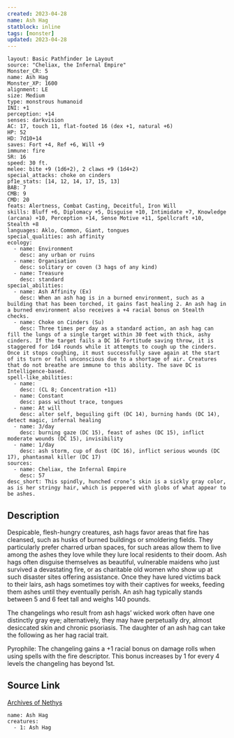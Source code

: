 ```yaml
---
created: 2023-04-28
name: Ash Hag
statblock: inline
tags: [monster]
updated: 2023-04-28
---
```

```statblock
layout: Basic Pathfinder 1e Layout
source: "Cheliax, the Infernal Empire"
Monster_CR: 5
name: Ash Hag
Monster_XP: 1600
alignment: LE
size: Medium
type: monstrous humanoid
INI: +1
perception: +14
senses: darkvision
AC: 17, touch 11, flat-footed 16 (dex +1, natural +6)
HP: 52
HD: 7d10+14
saves: Fort +4, Ref +6, Will +9
immune: fire
SR: 16
speed: 30 ft.
melee: bite +9 (1d6+2), 2 claws +9 (1d4+2)
special_attacks: choke on cinders
pf1e_stats: [14, 12, 14, 17, 15, 13]
BAB: 7
CMB: 9
CMD: 20
feats: Alertness, Combat Casting, Deceitful, Iron Will
skills: Bluff +6, Diplomacy +5, Disguise +10, Intimidate +7, Knowledge (arcana) +10, Perception +14, Sense Motive +11, Spellcraft +10, Stealth +8
languages: Aklo, Common, Giant, tongues
special_qualities: ash affinity
ecology:
  - name: Environment
    desc: any urban or ruins
  - name: Organisation
    desc: solitary or coven (3 hags of any kind)
  - name: Treasure
    desc: standard
special_abilities:
  - name: Ash Affinity (Ex)
    desc: When an ash hag is in a burned environment, such as a building that has been torched, it gains fast healing 2. An ash hag in a burned environment also receives a +4 racial bonus on Stealth checks.
  - name: Choke on Cinders (Su)
    desc: Three times per day as a standard action, an ash hag can fill the lungs of a single target within 30 feet with thick, ashy cinders. If the target fails a DC 16 Fortitude saving throw, it is staggered for 1d4 rounds while it attempts to cough up the cinders. Once it stops coughing, it must successfully save again at the start of its turn or fall unconscious due to a shortage of air. Creatures that do not breathe are immune to this ability. The save DC is Intelligence-based.
spell-like_abilities:
  - name:
    desc: (CL 8; Concentration +11)
  - name: Constant
    desc: pass without trace, tongues
  - name: At will
    desc: alter self, beguiling gift (DC 14), burning hands (DC 14), detect magic, infernal healing
  - name: 3/day
    desc: burning gaze (DC 15), feast of ashes (DC 15), inflict moderate wounds (DC 15), invisibility
  - name: 1/day
    desc: ash storm, cup of dust (DC 16), inflict serious wounds (DC 17), phantasmal killer (DC 17)
sources:
  - name: Cheliax, the Infernal Empire
    desc: 57
desc_short: This spindly, hunched crone’s skin is a sickly gray color, as is her stringy hair, which is peppered with globs of what appear to be ashes.
```
## Description
Despicable, flesh-hungry creatures, ash hags favor areas that fire has cleansed, such as husks of burned buildings or smoldering fields. They particularly prefer charred urban spaces, for such areas allow them to live among the ashes they love while they lure local residents to their doom. Ash hags often disguise themselves as beautiful, vulnerable maidens who just survived a devastating fire, or as charitable old women who show up at such disaster sites offering assistance. Once they have lured victims back to their lairs, ash hags sometimes toy with their captives for weeks, feeding them ashes until they eventually perish. An ash hag typically stands between 5 and 6 feet tall and weighs 140 pounds.

The changelings who result from ash hags’ wicked work often have one distinctly gray eye; alternatively, they may have perpetually dry, almost desiccated skin and chronic psoriasis. The daughter of an ash hag can take the following as her hag racial trait.

Pyrophile: The changeling gains a +1 racial bonus on damage rolls when using spells with the fire descriptor. This bonus increases by 1 for every 4 levels the changeling has beyond 1st.
## Source Link
[Archives of Nethys](https://aonprd.com/MonsterDisplay.aspx?ItemName=Ash%20Hag)
```encounter-table
name: Ash Hag
creatures:
  - 1: Ash Hag
```
